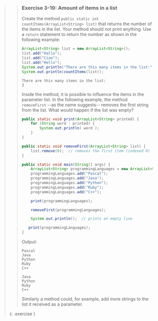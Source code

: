 >> ### Exercise 3-19: Amount of items in a list
>> 
>> Create the method `public static int countItems(ArrayList<String> list)` that returns the number of the items in the list. Your method should not print anything. Use a `return` statement to return the number as shown in the following example:
>> 
>>```java
>> ArrayList<String> list = new ArrayList<String>();
>> list.add("Hallo");
>> list.add("Ciao");
>> list.add("Hello");
>> System.out.println("There are this many items in the list:");
>> System.out.println(countItems(list));
>>```
>> 
>>```output
>> There are this many items in the list:
>> 3
>>```
>>   
>> Inside the method, it is possible to influence the items in the parameter list. In the following example, the method `removeFirst` --as the name suggests-- removes the first string from the list. What would happen if the list was empty?
>>
>>```java
>> public static void print(ArrayList<String> printed) {
>>     for (String word : printed) {
>>         System.out.println( word );
>>     }
>> }
>> 
>> public static void removeFirst(ArrayList<String> list) {
>>     list.remove(0);  // removes the first item (indexed 0)
>> }
>> 
>> public static void main(String[] args) {
>>     ArrayList<String> programmingLanguages = new ArrayList<String>();
>>     programmingLanguages.add("Pascal");
>>     programmingLanguages.add("Java");
>>     programmingLanguages.add("Python");
>>     programmingLanguages.add("Ruby");
>>     programmingLanguages.add("C++");
>> 
>>     print(programmingLanguages);
>> 
>>     removeFirst(programmingLanguages);
>> 
>>     System.out.println();  // prints an empty line
>> 
>>    print(programmingLanguages);
>> }
>>```
>>     
>> Output:
>> 
>>```output
>> Pascal
>> Java
>> Python
>> Ruby
>> C++
>> 
>> Java
>> Python
>> Ruby
>> C++
>>```
>>     
>> Similarly a method could, for example, add more strings to the list it received as a parameter.
>>
>{: .exercise }